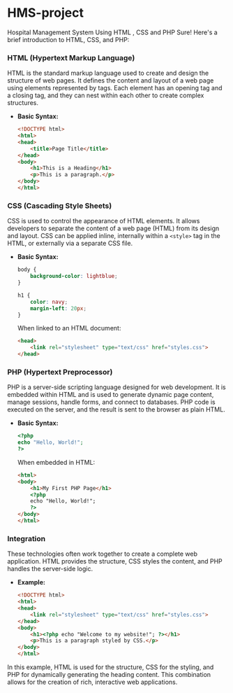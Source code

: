 # HMS-project
Hospital Management System Using HTML , CSS and PHP
Sure! Here's a brief introduction to HTML, CSS, and PHP:

### HTML (Hypertext Markup Language)
HTML is the standard markup language used to create and design the structure of web pages. It defines the content and layout of a web page using elements represented by tags. Each element has an opening tag and a closing tag, and they can nest within each other to create complex structures.

- **Basic Syntax:**
  ```html
  <!DOCTYPE html>
  <html>
  <head>
      <title>Page Title</title>
  </head>
  <body>
      <h1>This is a Heading</h1>
      <p>This is a paragraph.</p>
  </body>
  </html>
  ```

### CSS (Cascading Style Sheets)
CSS is used to control the appearance of HTML elements. It allows developers to separate the content of a web page (HTML) from its design and layout. CSS can be applied inline, internally within a `<style>` tag in the HTML, or externally via a separate CSS file.

- **Basic Syntax:**
  ```css
  body {
      background-color: lightblue;
  }

  h1 {
      color: navy;
      margin-left: 20px;
  }
  ```

  When linked to an HTML document:
  ```html
  <head>
      <link rel="stylesheet" type="text/css" href="styles.css">
  </head>
  ```

### PHP (Hypertext Preprocessor)
PHP is a server-side scripting language designed for web development. It is embedded within HTML and is used to generate dynamic page content, manage sessions, handle forms, and connect to databases. PHP code is executed on the server, and the result is sent to the browser as plain HTML.

- **Basic Syntax:**
  ```php
  <?php
  echo "Hello, World!";
  ?>
  ```

  When embedded in HTML:
  ```html
  <html>
  <body>
      <h1>My First PHP Page</h1>
      <?php
      echo "Hello, World!";
      ?>
  </body>
  </html>
  ```

### Integration
These technologies often work together to create a complete web application. HTML provides the structure, CSS styles the content, and PHP handles the server-side logic.

- **Example:**
  ```html
  <!DOCTYPE html>
  <html>
  <head>
      <link rel="stylesheet" type="text/css" href="styles.css">
  </head>
  <body>
      <h1><?php echo "Welcome to my website!"; ?></h1>
      <p>This is a paragraph styled by CSS.</p>
  </body>
  </html>
  ```

In this example, HTML is used for the structure, CSS for the styling, and PHP for dynamically generating the heading content. This combination allows for the creation of rich, interactive web applications.

